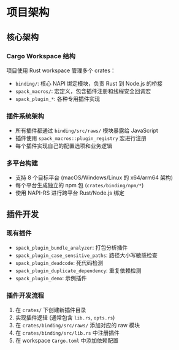 # 项目架构

## 核心架构

### Cargo Workspace 结构
项目使用 Rust workspace 管理多个 crates：
- `binding/`: 核心 NAPI 绑定模块，负责 Rust 到 Node.js 的桥接
- `spack_macros/`: 宏定义，包含插件注册和线程安全回调宏
- `spack_plugin_*`: 各种专用插件实现

### 插件系统架构
- 所有插件都通过 `binding/src/raws/` 模块暴露给 JavaScript
- 插件使用 `spack_macros::plugin_registry` 宏进行注册
- 每个插件实现自己的配置选项和业务逻辑

### 多平台构建
- 支持 8 个目标平台 (macOS/Windows/Linux 的 x64/arm64 架构)
- 每个平台生成独立的 npm 包 (`crates/binding/npm/*`)
- 使用 NAPI-RS 进行跨平台 Rust/Node.js 绑定

## 插件开发

### 现有插件
- `spack_plugin_bundle_analyzer`: 打包分析插件
- `spack_plugin_case_sensitive_paths`: 路径大小写敏感检查
- `spack_plugin_deadcode`: 死代码检测  
- `spack_plugin_duplicate_dependency`: 重复依赖检测
- `spack_plugin_demo`: 示例插件

### 插件开发流程
1. 在 `crates/` 下创建新插件目录
2. 实现插件逻辑 (通常包含 `lib.rs`, `opts.rs`)
3. 在 `crates/binding/src/raws/` 添加对应的 raw 模块
4. 在 `crates/binding/src/lib.rs` 中注册插件
5. 在 workspace `Cargo.toml` 中添加依赖配置